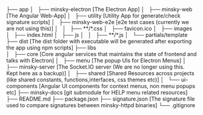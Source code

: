 ├── app
│   ├── minsky-electron [The Electron App]
│   ├── minsky-web [The Angular Web-App]
│   ├── utility [Utility App for generate/check signature scripts]
│   ├── minsky-web-e2e [e2e test cases (currently we are not using this)]
│   │   ├── **/\*.css
│   ├── favicon.ico
│   ├── images
│   ├── index.html
│   ├── js
│   │   ├── **/\*.js
│   └── partials/template
├── dist [The dist folder with executable will be generated after exporting the app using npm scripts]
├── libs  
│   ├── core [Core angular services that maintains the state of frontend and talks with Electron]
│   ├── menu [The popup UIs for Electron Menus]
│   ├── minsky-server [The Socket.IO server (We are no longer using this. Kept here as a backup)]
│   ├── shared [Shared Resources across projects (like shared constants, functions,interfaces, css themes etc)]
│   └── ui-components [Angular UI components for context menus, non menu popups etc]
├── minsky-docs [git submodule for HELP menu related resources]
├── README.md
├── package.json
├── signature.json [The signature file used to compare signatures between minsky-httpd binaries]
└── .gitignore
